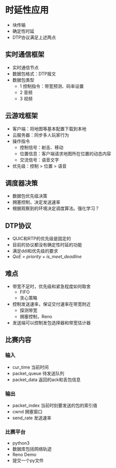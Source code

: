 # 时延性应用
- 块传输
- 确定性时延
- DTP协议满足上述两点

## 实时通信框架
- 实时通信节点
- 数据包格式：DTP报文
- 数据包类型
	- 1 控制指令：带宽预测、码率设置
	- 2 音频
	- 3 视频

## 云游戏框架
- 客户端：将地图等基本配置下载到本地
- 云服务器：同步多人玩家行为
- 操作指令
	- 控制信号：射击、移动
	- 位置信息：客户端请求地图所在位置的动态内容
	- 交流信号：语音文字
- 优先级：控制 > 位置 > 语音

## 调度器决策
- 数据包优先级决策
- 拥塞控制，决定发送速率
- 根据观察到的环境决定调度算法。强化学习？

## DTP协议
- QUIC和RTP的优先级是固定的
- 目前的协议都没有确定性时延的功能
- 满足ddl和优先级的要求
- *QoE = priority + is_meet_deadline*

## 难点
- 带宽不足时，优先级和紧急程度如何取舍
	- FIFO
	- 贪心策略
- 控制发送速率，保证交付速率在带宽附近
	- 探测带宽
	- 拥塞控制，Reno
- 发送端可以控制发包选择器和带宽估计器

## 比赛内容

### 输入
- cur_time 当前时间
- packet_queue 待发送队列
- packet_data 返回的ack和丢包信息

### 输出
- packet_index 当前时刻要发送的包的索引值
- cwnd 拥塞窗口
- send_rate 发送速率

### 比赛平台
- python3
- 数据库包括网络轨迹
- Reno Demo
- 提交一个py文件